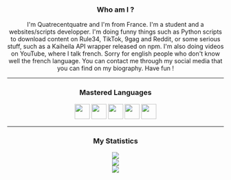 <div align = "center">

### Who am I ?
I'm Quatrecentquatre and I'm from France. I'm a student and a websites/scripts developper. I'm doing funny things such as Python scripts to download content on Rule34, TikTok, 9gag and Reddit, or some serious stuff, such as a Kaiheila API wrapper released on npm. I'm also doing videos on YouTube, where I talk french. Sorry for english people who don't know well the french language. You can contact me through my social media that you can find on my biography. Have fun !
<hr>

### Mastered Languages
<img width="35px" src="./assets/python.png">
<img width="35px" src="./assets/typescript.png">
<img width="35px" src="./assets/javascript.png">
<img width="35px" src="./assets/html.png">
<img width="35px" src="./assets/css.png">
<hr>

### My Statistics
![](https://github-readme-streak-stats.herokuapp.com/?user=Quatrecentquatre-404&theme=dark&hide_border=true)
<br>
![](https://github-readme-stats.vercel.app/api?username=Quatrecentquatre-404&include_all_commits=true&show_icons=true&hide_border=true&hide_title=true&count_private=true&theme=dark)
<br>
![](https://github-readme-stats.vercel.app/api/top-langs/?username=Quatrecentquatre-404&layout=compact&count_private=true&langs_count=8&hide_border=true&theme=dark)

</div>
